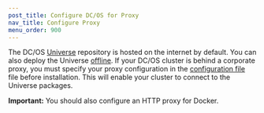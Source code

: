 ```yaml
---
post_title: Configure DC/OS for Proxy
nav_title: Configure Proxy
menu_order: 900
---
```


The DC/OS [Universe](https://github.com/mesosphere/universe) repository is hosted on the internet by default. You can also deploy the Universe [offline](/docs/1.8/administration/installing/deploying-a-local-dcos-universe/). If your DC/OS cluster is behind a corporate proxy, you must specify your proxy configuration in the [configuration file](/docs/1.8/administration/installing/custom/configuration-parameters/#use_proxy) file before installation. This will enable your cluster to connect to the Universe packages. 

**Important:** You should also configure an HTTP proxy for Docker. 